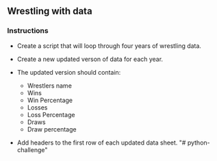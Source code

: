## Wrestling with data

### Instructions

* Create a script that will loop through four years of wrestling data.

* Create a new updated verson of data for each year.

* The updated version should contain:

  * Wrestlers name
  * Wins
  * Win Percentage
  * Losses
  * Loss Percentage
  * Draws
  * Draw percentage

* Add headers to the first row of each updated data sheet.
"# python-challenge" 
